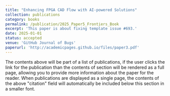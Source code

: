 ```yaml
---
title: "Enhancing FPGA CAD Flow with AI-powered Solutions"
collection: publications
category: books
permalink: /publication/2025_Paper5_Frontiers_Book
excerpt: 'This paper is about fixing template issue #693.'
date: 2025-01-01
status: accepted
venue: 'GitHub Journal of Bugs'
paperurl: 'http://academicpages.github.io/files/paper3.pdf'
---
```


The contents above will be part of a list of publications, if the user clicks the link for the publication than the contents of section will be rendered as a full page, allowing you to provide more information about the paper for the reader. When publications are displayed as a single page, the contents of the above "citation" field will automatically be included below this section in a smaller font.

